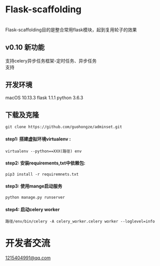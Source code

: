 # Flask-scaffolding
<br>
Flask-scaffolding目的是整合常用flask模块，起到复用轮子的效果<br>

## v0.10 新功能
支持celery异步任务框架-定时任务、异步任务<br>
支持<br>


## 开发环境
macOS 10.13.3 flask 1.1.1 python 3.6.3<br>

## 下载及克隆
```
git clone https://github.com/guohongze/adminset.git
```

#### step1: 搭建虚拟环境virtualenv :
```
virtualenv --python==XXX(路径) env
```
#### step2: 安装requirements,txt中依赖包:
```
pip3 install -r requiremnets.txt 
```
#### step3: 使用mange启动服务
```
python manage.py runserver  
```
#### step4: 启动celery worker
 ```
路径/env/bin/celery -A celery_worker.celery worker --loglevel=info
```

# 开发者交流
1215404991@qq.com<br>


